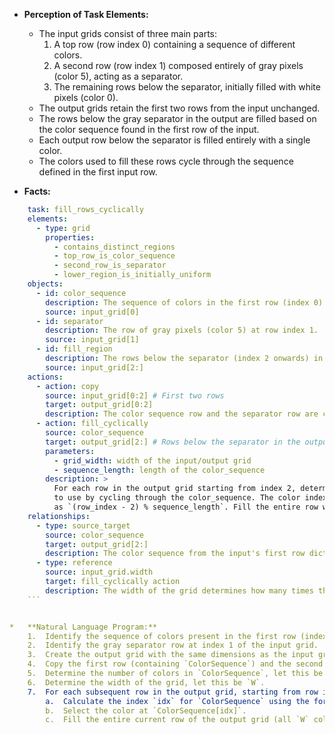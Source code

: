 *   **Perception of Task Elements:**
    *   The input grids consist of three main parts:
        1.  A top row (row index 0) containing a sequence of different colors.
        2.  A second row (row index 1) composed entirely of gray pixels (color 5), acting as a separator.
        3.  The remaining rows below the separator, initially filled with white pixels (color 0).
    *   The output grids retain the first two rows from the input unchanged.
    *   The rows below the gray separator in the output are filled based on the color sequence found in the first row of the input.
    *   Each output row below the separator is filled entirely with a single color.
    *   The colors used to fill these rows cycle through the sequence defined in the first input row.

*   **Facts:**
    
```yaml
    task: fill_rows_cyclically
    elements:
      - type: grid
        properties:
          - contains_distinct_regions
          - top_row_is_color_sequence
          - second_row_is_separator
          - lower_region_is_initially_uniform
    objects:
      - id: color_sequence
        description: The sequence of colors in the first row (index 0) of the input grid.
        source: input_grid[0]
      - id: separator
        description: The row of gray pixels (color 5) at row index 1.
        source: input_grid[1]
      - id: fill_region
        description: The rows below the separator (index 2 onwards) in the input grid, initially white (color 0).
        source: input_grid[2:]
    actions:
      - action: copy
        source: input_grid[0:2] # First two rows
        target: output_grid[0:2]
        description: The color sequence row and the separator row are copied directly to the output.
      - action: fill_cyclically
        source: color_sequence
        target: output_grid[2:] # Rows below the separator in the output
        parameters:
          - grid_width: width of the input/output grid
          - sequence_length: length of the color_sequence
        description: >
          For each row in the output grid starting from index 2, determine the color
          to use by cycling through the color_sequence. The color index is calculated
          as `(row_index - 2) % sequence_length`. Fill the entire row with the selected color.
    relationships:
      - type: source_target
        source: color_sequence
        target: output_grid[2:]
        description: The color sequence from the input's first row dictates the colors used to fill the rows below the separator in the output.
      - type: reference
        source: input_grid.width
        target: fill_cyclically action
        description: The width of the grid determines how many times the selected color is repeated in each filled row.
    ```


*   **Natural Language Program:**
    1.  Identify the sequence of colors present in the first row (index 0) of the input grid. Let this sequence be `ColorSequence`.
    2.  Identify the gray separator row at index 1 of the input grid.
    3.  Create the output grid with the same dimensions as the input grid.
    4.  Copy the first row (containing `ColorSequence`) and the second row (the gray separator) from the input grid to the first two rows of the output grid.
    5.  Determine the number of colors in `ColorSequence`, let this be `N`.
    6.  Determine the width of the grid, let this be `W`.
    7.  For each subsequent row in the output grid, starting from row index 2 up to the last row:
        a.  Calculate the index `idx` for `ColorSequence` using the formula: `idx = (current_row_index - 2) % N`.
        b.  Select the color at `ColorSequence[idx]`.
        c.  Fill the entire current row of the output grid (all `W` columns) with the selected color.